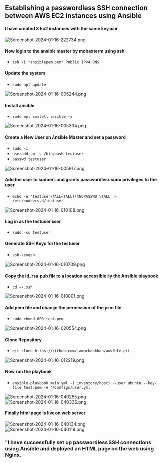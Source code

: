 ## Establishing a passwordless SSH connection between AWS EC2 instances using Ansible
#### I have created 3 Ec2 instances with the same key pair
![Screenshot-2024-01-16-222734.png](https://i.postimg.cc/HnyXg698/Screenshot-2024-01-16-222734.png)
#### Now login to the ansible master by mobaxterm using ssh
* `ssh -i "ansiblepem.pem" Public IPv4 DNS`
#### Update the system
* `sudo apt update`

![Screenshot-2024-01-16-005244.png](https://i.postimg.cc/kXJ5QjkJ/Screenshot-2024-01-16-005244.png)
#### Install ansible
* `sudo apt install ansible -y`

![Screenshot-2024-01-16-005334.png](https://i.postimg.cc/MTXLJf3f/Screenshot-2024-01-16-005334.png)
#### Create a New User on Ansible Master and set a password
* `sudo -i`
* `useradd -m -s /bin/bash testuser`
* `passwd testuser`

![Screenshot-2024-01-16-005917.png](https://i.postimg.cc/nVvpr6cR/Screenshot-2024-01-16-005917.png)
####  Add the user to sudoers and grants passwordless sudo privileges to the user
* `echo -e 'testuser\tALL=(ALL)\tNOPASSWD:\tALL' > /etc/sudoers.d/testuser`

![Screenshot-2024-01-16-010108.png](https://i.postimg.cc/508BZxqW/Screenshot-2024-01-16-010108.png)
#### Log in as the testuser user
* `sudo -su testuser`
#### Generate SSH Keys for the testuser
* `ssh-keygen`

![Screenshot-2024-01-16-010709.png](https://i.postimg.cc/RF9hZfnh/Screenshot-2024-01-16-010709.png)
#### Copy the id_rsa.pub file to a location accessible by the Ansible playbook
* `cd ~/.ssh`

![Screenshot-2024-01-16-010801.png](https://i.postimg.cc/KYJ0v71v/Screenshot-2024-01-16-010801.png)
#### Add pem file and change the permission of the pem file
* `sudo chmod 600 test.pem`

![Screenshot-2024-01-16-020554.png](https://i.postimg.cc/cJD5cvpH/Screenshot-2024-01-16-020554.png)
#### Clone Repository
* `git clone https://github.com/iamarbabkhan/ansible.git`

![Screenshot-2024-01-16-012219.png](https://i.postimg.cc/JnL0zF2j/Screenshot-2024-01-16-012219.png)
#### Now run the playbook
* `ansible-playbook main.yml -i inventory/hosts --user ubuntu --key-file test.pem -e '@configs/user.yml`

![Screenshot-2024-01-16-040255.png](https://i.postimg.cc/FFpSTwGY/Screenshot-2024-01-16-040255.png)
![Screenshot-2024-01-16-040336.png](https://i.postimg.cc/fWGV2BZ4/Screenshot-2024-01-16-040336.png)
#### Finally html page is live on web server
![Screenshot-2024-01-16-040134.png](https://i.postimg.cc/76pdRD70/Screenshot-2024-01-16-040134.png)
![Screenshot-2024-01-16-040119.png](https://i.postimg.cc/y8khDR26/Screenshot-2024-01-16-040119.png)

### "I have successfully set up passwordless SSH connections using Ansible and deployed an HTML page on the web using Nginx.
